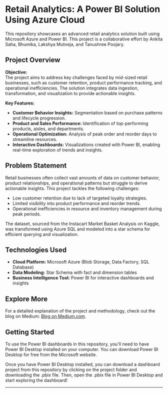 # Retail Analytics: A Power BI Solution Using Azure Cloud

This repository showcases an advanced retail analytics solution built using Microsoft Azure and Power BI. This project is a collaborative effort by Ankita Saha, Bhumika, Lakshya Mutneja, and Tanushree Poojary.

## Project Overview  

**Objective:**  
The project aims to address key challenges faced by mid-sized retail businesses, such as customer retention, product performance tracking, and operational inefficiencies. The solution integrates data ingestion, transformation, and visualization to provide actionable insights.  

**Key Features:**  
- **Customer Behavior Insights:** Segmentation based on purchase patterns and lifecycle progression.  
- **Product and Sales Performance:** Identification of top-performing products, aisles, and departments.  
- **Operational Optimization:** Analysis of peak order and reorder days to streamline resources.  
- **Interactive Dashboards:** Visualizations created with Power BI, enabling real-time exploration of trends and insights.  

## Problem Statement  

Retail businesses often collect vast amounts of data on customer behavior, product relationships, and operational patterns but struggle to derive actionable insights. This project tackles the following challenges:  
- Low customer retention due to lack of targeted loyalty strategies.  
- Limited visibility into product performance and reorder trends.  
- Operational inefficiencies in resource and inventory management during peak periods.  

The dataset, sourced from the Instacart Market Basket Analysis on Kaggle, was transformed using Azure SQL and modeled into a star schema for efficient querying and visualization.  

## Technologies Used  

- **Cloud Platform:** Microsoft Azure (Blob Storage, Data Factory, SQL Database)  
- **Data Modeling:** Star Schema with fact and dimension tables  
- **Business Intelligence Tool:** Power BI for interactive dashboards and insights  

## Explore More  

For a detailed explanation of the project and methodology, check out the blog on Medium: [Blog on Medium.com](#link-to-blog).  

## Getting Started  

To use the Power BI dashboards in this repository, you'll need to have Power BI Desktop installed on your computer. You can download Power BI Desktop for free from the Microsoft website.

Once you have Power BI Desktop installed, you can download a dashboard project from this repository by clicking on the project folder and downloading the .pbix file. Then, open the .pbix file in Power BI Desktop and start exploring the dashboard!

---

